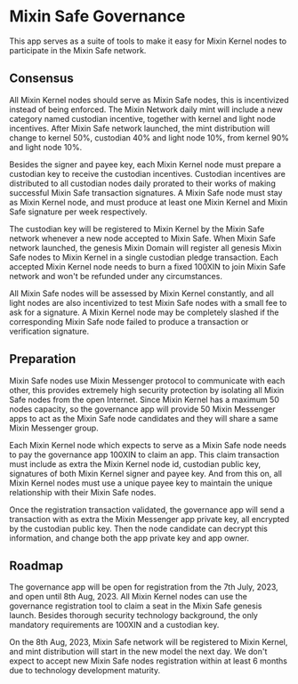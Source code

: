 # Mixin Safe Governance

This app serves as a suite of tools to make it easy for Mixin Kernel nodes to participate in the Mixin Safe network.


## Consensus

All Mixin Kernel nodes should serve as Mixin Safe nodes, this is incentivized instead of being enforced. The Mixin Network daily mint will include a new category named custodian incentive, together with kernel and light node incentives. After Mixin Safe network launched, the mint distribution will change to kernel 50%, custodian 40% and light node 10%, from kernel 90% and light node 10%.

Besides the signer and payee key, each Mixin Kernel node must prepare a custodian key to receive the custodian incentives. Custodian incentives are distributed to all custodian nodes daily prorated to their works of making successful Mixin Safe transaction signatures. A Mixin Safe node must stay as Mixin Kernel node, and must produce at least one Mixin Kernel and Mixin Safe signature per week respectively.

The custodian key will be registered to Mixin Kernel by the Mixin Safe network whenever a new node accepted to Mixin Safe. When Mixin Safe network launched, the genesis Mixin Domain will register all genesis Mixin Safe nodes to Mixin Kernel in a single custodian pledge transaction. Each accepted Mixin Kernel node needs to burn a fixed 100XIN to join Mixin Safe network and won't be refunded under any circumstances.

All Mixin Safe nodes will be assessed by Mixin Kernel constantly, and all light nodes are also incentivized to test Mixin Safe nodes with a small fee to ask for a signature. A Mixin Kernel node may be completely slashed if the corresponding Mixin Safe node failed to produce a transaction or verification signature.


## Preparation

Mixin Safe nodes use Mixin Messenger protocol to communicate with each other, this provides extremely high security protection by isolating all Mixin Safe nodes from the open Internet. Since Mixin Kernel has a maximum 50 nodes capacity, so the governance app will provide 50 Mixin Messenger apps to act as the Mixin Safe node candidates and they will share a same Mixin Messenger group.

Each Mixin Kernel node which expects to serve as a Mixin Safe node needs to pay the governance app 100XIN to claim an app. This claim transaction must include as extra the Mixin Kernel node id, custodian public key, signatures of both Mixin Kernel signer and payee key. And from this on, all Mixin Kernel nodes must use a unique payee key to maintain the unique relationship with their Mixin Safe nodes.

Once the registration transaction validated, the governance app will send a transaction with as extra the Mixin Messenger app private key, all encrypted by the custodian public key. Then the node candidate can decrypt this information, and change both the app private key and app owner.


## Roadmap

The governance app will be open for registration from the 7th July, 2023, and open until 8th Aug, 2023. All Mixin Kernel nodes can use the governance registration tool to claim a seat in the Mixin Safe genesis launch. Besides thorough security technology background, the only mandatory requirements are 100XIN and a custodian key.

On the 8th Aug, 2023, Mixin Safe network will be registered to Mixin Kernel, and mint distribution will start in the new model the next day. We don't expect to accept new Mixin Safe nodes registration within at least 6 months due to technology development maturity.
